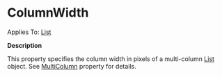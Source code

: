 




<h1 class="heading"><span class="name">ColumnWidth</span></h1>

Applies To: [List](../a-z/list.md)


**Description**


This property specifies the column width in pixels of a multi-column [List](../a-z/list.md) object. See [MultiColumn](../a-z/multicolumn.md) property for details.



